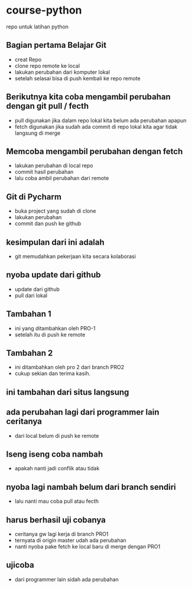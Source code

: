 # course-python
repo untuk latihan python
## Bagian pertama Belajar Git
- creat Repo
- clone repo remote ke local
- lakukan perubahan dari komputer lokal
- setelah selasai bisa di push kembali ke repo remote
## Berikutnya kita coba mengambil perubahan dengan git pull / fecth
- pull digunakan jika dalam repo lokal kita belum ada perubahan apapun
- fetch digunakan jika sudah ada commit di repo lokal kita agar tidak langsung di merge
## Memcoba mengambil perubahan dengan fetch
- lakukan perubahan di local repo
- commit hasil perubahan
- lalu coba ambil perubahan dari remote
## Git di Pycharm
- buka project yang sudah di clone
- lakukan perubahan
- commit dan push ke github
## kesimpulan dari ini adalah
- git memudahkan pekerjaan kita secara kolaborasi
## nyoba update dari github
- update dari github
- pull dari lokal
## Tambahan 1
- ini yang ditambahkan oleh PRO-1
- setelah itu di push ke remote
## Tambahan 2
- ini ditambahkan oleh pro 2 dari branch PRO2
- cukup sekian dan terima kasih.
## ini tambahan dari situs langsung
## ada perubahan lagi dari programmer lain ceritanya
- dari local belum di push ke remote
## Iseng iseng coba nambah
- apakah nanti jadi conflik atau tidak
## nyoba lagi nambah belum dari branch sendiri
- lalu nanti mau coba pull atau fecth
## harus berhasil uji cobanya
- ceritanya gw lagi kerja di branch PRO1
- ternyata di origin master udah ada perubahan
- nanti nyoba pake fetch ke local baru di merge dengan PRO1


## ujicoba 
- dari programmer lain sidah ada perubahan
